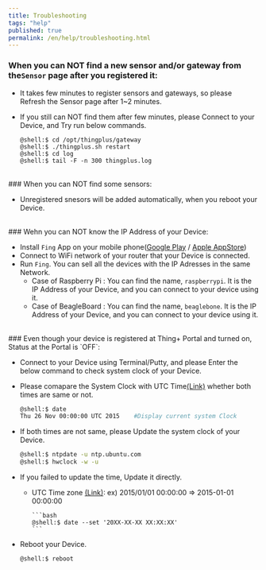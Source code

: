 ```yaml
---
title: Troubleshooting
tags: "help"
published: true
permalink: /en/help/troubleshooting.html
---
```


### When you can NOT find a new sensor and/or gateway from the`Sensor` page after you registered it:

 - It takes few minutes to register sensors and gateways, so please Refresh the Sensor page after 1~2 minutes.
 - If you still can NOT find them after few minutes, please Connect to your Device, and Try run below commands.

    ```
    @shell:$ cd /opt/thingplus/gateway
    @shell:$ ./thingplus.sh restart
    @shell:$ cd log
    @shell:$ tail -F -n 300 thingplus.log
    ```

<br/>
### When you can NOT find some sensors:

  - Unregistered snesors will be added automatically, when you reboot your Device.

<br/>
### Wehn you can NOT know the IP Address of your Device:

  - Install `Fing` App on your mobile phone([Google Play](https://play.google.com/store/apps/details?id=com.overlook.android.fing) / [Apple AppStore](https://itunes.apple.com/kr/app/fing-network-scanner/id430921107?mt=8))
  - Connect to WiFi network of your router that your Device is connected.
  - Run `Fing`. You can sell all the devices with the IP Adresses in the same Network.
    - Case of Raspberry Pi : You can find the name, `raspberrypi`. It is the IP Address of your Device, and you can connect to your device using it.
    - Case of BeagleBoard : You can find the name, `beaglebone`. It is the IP Address of your Device, and you can connect to your device using it.

<br/>
### Even though your device is registered at Thing+ Portal and turned on, Status at the Portal is `OFF`:

- Connect to your Device using Terminal/Putty, and please Enter the below command to check system clock of your Device.

- Please comapare the System Clock with UTC Time[(Link)](http://www.worldtimeserver.com/current_time_in_UTC.aspx) whether both times are same or not.

    ```bash
    @shell:$ date
    Thu 26 Nov 00:00:00 UTC 2015    #Display current system Clock
    ```

- If both times are not same, please Update the system clock of your Device.

    ```bash
    @shell:$ ntpdate -u ntp.ubuntu.com
    @shell:$ hwclock -w -u
    ```

- If you failed to update the time, Update it directly.

  - UTC Time zone [(Link)](http://www.worldtimeserver.com/current_time_in_UTC.aspx): ex) 2015/01/01 00:00:00 => 2015-01-01 00:00:00

        ```bash
        @shell:$ date --set '20XX-XX-XX XX:XX:XX'
        ```

- Reboot your Device.

    ```bash
    @shell:$ reboot
    ```
